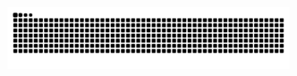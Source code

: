 <img src="https://raw.githubusercontent.com/Pepeu31/Pepeu31/output/snake.svg" alt="Snake animation" />
